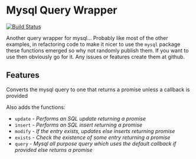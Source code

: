 # Mysql Query Wrapper
[![Build Status](https://travis-ci.org/lteacher/mysql-query-wrapper.svg?branch=master)](https://travis-ci.org/lteacher/mysql-query-wrapper)

Another query wrapper for mysql... Probably like most of the other examples, in refactoring code to make it nicer to use the `mysql` package these functions emerged so why not randomly publish them. If you want to use then obviously go for it. Any issues or features create them at github.

## Features
Converts the mysql query to one that returns a promise unless a callback is provided

Also adds the functions:
- `update` - _Performs an SQL update returning a promise_
- `insert` - _Performs an SQL insert returning a promise_
- `modify` - _If the entry exists, updates else inserts returning promise_
- `exists` - _Check the existence of some entry returning a promise_
- `query` - _Mysql all purpose query which uses the default callback if provided else returns a promise_
